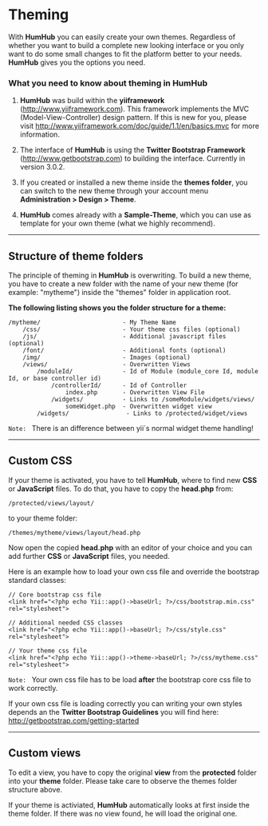 Theming
=======

With **HumHub** you can easily create your own themes. Regardless of whether you want to build a complete new looking interface or you only want to do some small changes to fit the platform better to your needs. **HumHub** gives you the options you need. 

### What you need to know about theming in HumHub
1. **HumHub** was build within the **yiiframework** (<http://www.yiiframework.com>). This framework implements the MVC (Model-View-Controller) design pattern. If this is new for you, please visit <http://www.yiiframework.com/doc/guide/1.1/en/basics.mvc> for more information.

2. The interface of **HumHub** is using the **Twitter Bootstrap Framework** (<http://www.getbootstrap.com>) to building the interface. Currently in version 3.0.2.

3. If you created or installed a new theme inside the **themes folder**, you can switch to the new theme through your account menu **Administration > Design > Theme**. 

4. **HumHub** comes already with a **Sample-Theme**, which you can use as template for your own theme (what we highly recommend).

---

## Structure of theme folders

The principle of theming in **HumHub** is overwriting. To build a new theme, you have to create a new folder with the name of your new theme (for example: "mytheme") inside the "themes" folder in application root.

**The following listing shows you the folder structure for a theme:**

    /mytheme/                       - My Theme Name
        /css/                       - Your theme css files (optional)
        /js/                        - Additional javascript files (optional)
        /font/                      - Additional fonts (optional)
        /img/                       - Images (optional)         
        /views/                     - Overwritten Views
            /moduleId/              - Id of Module (module_core Id, module Id, or base controller id)
                /controllerId/      - Id of Controller
                    index.php       - Overwritten View File
                /widgets/           - Links to /someModule/widgets/views/
                    someWidget.php  - Overwritten widget view
            /widgets/                - Links to /protected/widget/views

``Note: ``  There is an difference between yii´s normal widget theme handling!

---

## Custom CSS
If your theme is activated, you have to tell **HumHub**, where to find new **CSS** or **JavaScript** files. To do that, you have to copy the **head.php** from:

    /protected/views/layout/

to your theme folder:

    /themes/mytheme/views/layout/head.php

Now open the copied **head.php** with an editor of your choice and you can add further **CSS** or **JavaScript** files, you needed.

Here is an example how to load your own css file and override the bootstrap standard classes:

    // Core bootstrap css file
    <link href="<?php echo Yii::app()->baseUrl; ?>/css/bootstrap.min.css" rel="stylesheet">

    // Additional needed CSS classes
    <link href="<?php echo Yii::app()->baseUrl; ?>/css/style.css" rel="stylesheet">

    // Your theme css file
    <link href="<?php echo Yii::app()->theme->baseUrl; ?>/css/mytheme.css" rel="stylesheet">

``Note: ``  Your own css file has to be load **after** the bootstrap core css file to work correctly.

If your own css file is loading correctly you can writing your own styles depends an the **Twitter Bootstrap Guidelines** you will find here: <http://getbootstrap.com/getting-started>

---

## Custom views
To edit a view, you have to copy the original **view** from the **protected** folder into your **theme** folder. Please take care to observe the themes folder structure above.

If your theme is activiated, **HumHub** automatically looks at first inside the theme folder. If there was no view found, he will load the original one.




